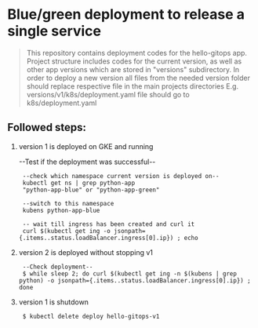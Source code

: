Blue/green deployment to release a single service
=================================================

> This repository contains deployment codes for the hello-gitops app. 
> Project structure includes codes for the current version, as well as other app versions
> which are stored in "versions" subdirectory. In order to deploy a new version all files
> from the needed version folder should replace respective file in the main projects directories
> E.g. versions/v1/k8s/deployment.yaml file should go to k8s/deployment.yaml 

## Followed steps: 

1. version 1 is deployed on GKE and running


    --Test if the deployment was successful--

        --check which namespace current version is deployed on--
        kubectl get ns | grep python-app
        "python-app-blue" or "python-app-green"
        
        --switch to this namespace 
        kubens python-app-blue

        -- wait till ingress has been created and curl it
        curl $(kubectl get ing -o jsonpath={.items..status.loadBalancer.ingress[0].ip}) ; echo


2. version 2 is deployed without stopping v1
    


        --Check deployment--
        $ while sleep 2; do curl $(kubectl get ing -n $(kubens | grep python) -o jsonpath={.items..status.loadBalancer.ingress[0].ip}) ; done
    

3. version 1 is shutdown



        $ kubectl delete deploy hello-gitops-v1



